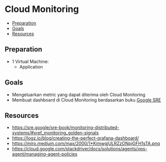 # Cloud Monitoring

- [Preparation](#preparation)
- [Goals](#goals)
- [Resources](#resources)

## Preparation
- 1 Virtual Machine: 
  - Application

## Goals
- Mengeluarkan metric yang dapat diterima oleh Cloud Monitoring
- Membuat dashboard di Cloud Monitoring berdasarkan buku [Google SRE](https://sre.google/sre-book/monitoring-distributed-systems/#xref_monitoring_golden-signals)

## Resources
- https://sre.google/sre-book/monitoring-distributed-systems/#xref_monitoring_golden-signals
- https://logz.io/blog/creating-the-perfect-grafana-dashboard/
- https://miro.medium.com/max/2000/1*KimwgjULRZzONpjGFH1sTA.png
- https://cloud.google.com/stackdriver/docs/solutions/agents/ops-agent/managing-agent-policies
